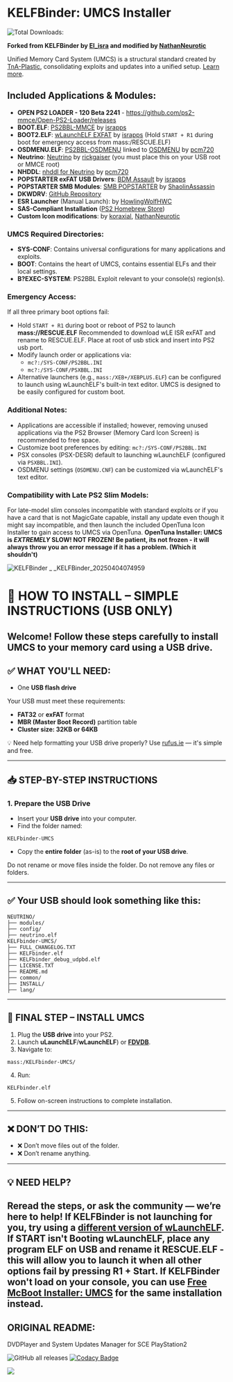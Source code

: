 # KELFBinder: UMCS Installer
![Total Downloads:](https://img.shields.io/github/downloads/NathanNeurotic/KELFbinder-UMCS/total?color=blue&label=Total%20Downloads%3A&style=plastic)

**Forked from KELFBinder by [El_isra](https://israpps.github.io/) and modified by [NathanNeurotic](https://github.com/NathanNeurotic)**

Unified Memory Card System (UMCS) is a structural standard created by [TnA-Plastic](https://github.com/TnA-Plastic), consolidating exploits and updates into a unified setup. [Learn more](https://www.psx-place.com/forums/ps2-application-system.279/).

## Included Applications & Modules:
- **OPEN PS2 LOADER - 120 Beta 2241** - https://github.com/ps2-mmce/Open-PS2-Loader/releases
- **BOOT.ELF**: [PS2BBL-MMCE](https://israpps.github.io/PlayStation2-Basic-BootLoader/) by [israpps](https://github.com/israpps)
- **BOOT2.ELF**: [wLaunchELF EXFAT](https://israpps.github.io/projects/wlaunchelf-isr) by [israpps](https://github.com/israpps) (Hold `START + R1` during boot for emergency access from mass:/RESCUE.ELF)
- **OSDMENU.ELF**: [PS2BBL-OSDMENU](https://github.com/pcm720/PlayStation2-Basic-BootLoader) linked to [OSDMENU](https://github.com/pcm720/osdmenu-launcher) by [pcm720](https://github.com/pcm720)
- **Neutrino**: [Neutrino](https://github.com/rickgaiser/neutrino) by [rickgaiser](https://github.com/rickgaiser) (you must place this on your USB root or MMCE root)
- **NHDDL**: [nhddl for Neutrino](https://github.com/pcm720/nhddl) by [pcm720](https://github.com/pcm720)
- **POPSTARTER exFAT USB Drivers**: [BDM Assault](https://github.com/israpps/BDMAssault) by [israpps](https://github.com/israpps)
- **POPSTARTER SMB Modules**: [SMB POPSTARTER](https://bitbucket.org/ShaolinAssassin/popstarter-documentation-stuff/wiki/quickstart-smb) by [ShaolinAssassin](https://github.com/ShaolinAssassin)
- **DKWDRV**: [GitHub Repository](https://github.com/DKWDRV/DKWDRV)
- **ESR Launcher** (Manual Launch): by [HowlingWolfHWC](https://github.com/HowlingWolfHWC)
- **SAS-Compliant Installation** ([PS2 Homebrew Store](https://ps2homebrewstore.com))
- **Custom Icon modifications**: by [koraxial](https://github.com/koraxial), [NathanNeurotic](https://github.com/NathanNeurotic)

### UMCS Required Directories:
- **SYS-CONF**: Contains universal configurations for many applications and exploits.
- **BOOT**: Contains the heart of UMCS, contains essential ELFs and their local settings.
- **B?EXEC-SYSTEM**: PS2BBL Exploit relevant to your console(s) region(s).


### Emergency Access:
If all three primary boot options fail:
- Hold `START + R1` during boot or reboot of PS2 to launch **mass://RESCUE.ELF** Recommended to download wLE ISR exFAT and rename to RESCUE.ELF. Place at root of usb stick and insert into PS2 usb port.
- Modify launch order or applications via:
  - `mc?:/SYS-CONF/PS2BBL.INI`
  - `mc?:/SYS-CONF/PSXBBL.INI`
- Alternative launchers (e.g., `mass:/XEB+/XEBPLUS.ELF`) can be configured to launch using wLaunchELF's built-in text editor. UMCS is designed to be easily configured for custom boot.

### Additional Notes:
- Applications are accessible if installed; however, removing unused applications via the PS2 Browser (Memory Card Icon Screen) is recommended to free space.
- Customize boot preferences by editing: `mc?:/SYS-CONF/PS2BBL.INI`
- PSX consoles (PSX-DESR) default to launching wLaunchELF (configured via `PSXBBL.INI`).
- OSDMENU settings (`OSDMENU.CNF`) can be customized via wLaunchELF's text editor.

### Compatibility with Late PS2 Slim Models:
For late-model slim consoles incompatible with standard exploits or if you have a card that is not MagicGate capable, install any update even though it might say incompatible, and then launch the included OpenTuna Icon Installer to gain access to UMCS via OpenTuna. **OpenTuna Installer: UMCS is *EXTREMELY* SLOW! NOT FROZEN! Be patient, its not frozen - it will always throw you an error message if it has a problem. (Which it shouldn't)**

![KELFBinder  _ _KELFBinder_20250404074959](https://github.com/user-attachments/assets/c6e7378a-9913-4e88-993d-da43f68835d4)

# 📂 HOW TO INSTALL – SIMPLE INSTRUCTIONS (USB ONLY)

Welcome! Follow these steps carefully to install UMCS to your memory card using a USB drive.  
---

## ✅ WHAT YOU'LL NEED:

- One **USB flash drive**

Your USB must meet these requirements:

- **FAT32** or **exFAT** format  
- **MBR (Master Boot Record)** partition table  
- **Cluster size: 32KB or 64KB**

💡 Need help formatting your USB drive properly? Use [rufus.ie](https://rufus.ie) — it's simple and free.

---

## 📥 STEP-BY-STEP INSTRUCTIONS

### 1. Prepare the USB Drive

- Insert your **USB drive** into your computer.
- Find the folder named:

```
KELFbinder-UMCS
```

- Copy the **entire folder** (as-is) to the **root of your USB drive**.

Do not rename or move files inside the folder. Do not remove any files or folders.

---

## ✅ Your USB should look something like this:

```
NEUTRINO/
├── modules/
├── config/
├── neutrino.elf
KELFbinder-UMCS/
├── FULL_CHANGELOG.TXT
├── KELFbinder.elf
├── KELFbinder_debug_udpbd.elf
├── LICENSE.TXT
├── README.md
├── common/
├── INSTALL/
├── lang/
```

---

## 🧩 FINAL STEP – INSTALL UMCS

1. Plug the **USB drive** into your PS2.
2. Launch **uLaunchELF**/**wLaunchELF**) or **[FDVDB](https://github.com/ps2homebrew/FreeDVDBoot)**.
3. Navigate to:
```
mass:/KELFbinder-UMCS/
```
4. Run:
```
KELFbinder.elf
```
5. Follow on-screen instructions to complete installation.

---

## ❌ DON’T DO THIS:

- ❌ Don’t move files out of the folder.
- ❌ Don’t rename anything.

---

## 💡 NEED HELP?

Reread the steps, or ask the community — we’re here to help!
If KELFBinder is not launching for you, try using a [different version of wLaunchELF](https://israpps.github.io/projects/wlaunchelf-isr).
If START isn't Booting wLaunchELF, place any program ELF on USB and rename it RESCUE.ELF - this will allow you to launch it when all other options fail by pressing R1 + Start.
If KELFBinder won't load on your console, you can use [Free McBoot Installer: UMCS](https://github.com/NathanNeurotic/FreeMcBoot-Installer-UMCS/releases/tag/latest) for the same installation instead.
---------------------------------------------------------------------
ORIGINAL README:
---------------------------------------------------------------------
DVDPlayer and System Updates Manager for SCE PlayStation2

![GitHub all releases](https://img.shields.io/github/downloads/israpps/KELFBinder/total)
[![Codacy Badge](https://app.codacy.com/project/badge/Grade/8e886d46292e4d558c1c35a3387bffd5)](https://app.codacy.com/gh/israpps/KELFBinder/dashboard?utm_source=gh&utm_medium=referral&utm_content=&utm_campaign=Badge_grade)

[![](https://img.shields.io/badge/Read%20the-Documentation-0020ff?style=for-the-badge&logo=pencil&labelColor=yellow)](https://israpps.github.io/KELFBinder/)
